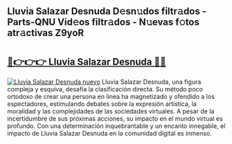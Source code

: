 ## Lluvia Salazar Desnuda D𝚎sn𝚞dos filtr𝚊dos - Parts-QNU Vid𝚎os filtr𝚊dos - N𝚞evas f𝚘tos atr𝚊ctivas Z9yoR

# <h2><a href="http://mb3cvg.tromn.icu/?c=Lluvia+Salazar+Desnuda">🔗👉👉👉 Lluvia Salazar Desnuda 🔗🔗</a></h2>

[![Lluvia Salazar Desnuda nuevo](https://i.imgur.com/pEAQMta.gif)](http://mb3cvg.tromn.icu/?c=Lluvia+Salazar+Desnuda)
Lluvia Salazar Desnuda, una figura compleja y esquiva, desafía la clasificación directa. Su método poco ortodoxo de crear una persona en línea ha magnetizado y ofendido a los espectadores, estimulando debates sobre la expresión artística, la moralidad y las complejidades de las sociedades virtuales. A pesar de la incertidumbre de sus próximas acciones, su impacto en el mundo virtual es profundo. Con una determinación inquebrantable y un encanto innegable, el impacto de Lluvia Salazar Desnuda en la comunidad digital es inmenso.
